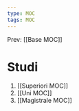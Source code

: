 ```yaml
---
type: MOC 
tags: MOC
---
```


Prev: [[Base MOC]]

# Studi

1. [[Superiori MOC]]
2. [[Uni MOC]]
3. [[Magistrale MOC]]
